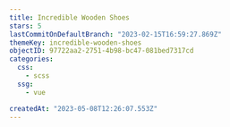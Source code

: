 ```yaml
---
title: Incredible Wooden Shoes
stars: 5
lastCommitOnDefaultBranch: "2023-02-15T16:59:27.869Z"
themeKey: incredible-wooden-shoes
objectID: 97722aa2-2751-4b98-bc47-081bed7317cd
categories:
  css:
    - scss
  ssg:
    - vue

createdAt: "2023-05-08T12:26:07.553Z"
---
```

